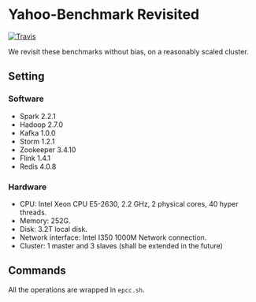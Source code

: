 # Yahoo-Benchmark Revisited
[![Travis](https://travis-ci.org/manifoldQAQ/streaming-benchmarks.svg?branch=master)](https://travis-ci.org/manifoldQAQ/streaming-benchmarks)

We revisit these benchmarks without bias, on a reasonably scaled cluster.

## Setting

### Software
- Spark 2.2.1
- Hadoop 2.7.0
- Kafka 1.0.0
- Storm 1.2.1
- Zookeeper 3.4.10
- Flink 1.4.1
- Redis 4.0.8

### Hardware
- CPU: Intel Xeon CPU E5-2630, 2.2 GHz, 2 physical cores, 40 hyper threads.
- Memory: 252G.
- Disk: 3.2T local disk.
- Network interface: Intel I350 1000M Network connection.
- Cluster: 1 master and 3 slaves (shall be extended in the future)

## Commands
All the operations are wrapped in `epcc.sh`. 

